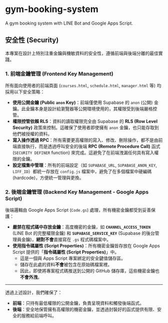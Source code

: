 # gym-booking-system
A gym booking system with LINE Bot and Google Apps Script.

## 安全性 (Security)

本專案在設計上特別注重金鑰與機敏資料的安全性，遵循前端與後端分離的最佳實踐。

### 1. 前端金鑰管理 (Frontend Key Management)

所有面向使用者的前端頁面 (`courses.html`, `schedule.html`, `manager.html` 等) 均採用以下安全策略：

*   **使用公開金鑰 (Public `anon` Key)**：前端僅使用 Supabase 的 `anon` (公開) 金鑰。此金鑰本身是設計給瀏覽器等公開環境使用的，其權限受到後端嚴格控管。
*   **權限控管依賴 RLS**：資料的讀取權限完全由 Supabase 的 **RLS (Row Level Security)** 政策來控制。這確保了使用者即使擁有 `anon` 金鑰，也只能存取到他們被授權的資料。
*   **寫入操作透過 RPC**：所有需要更高權限的寫入、修改、刪除操作，都不是由前端直接執行，而是透過呼叫安全的後端 **RPC (Remote Procedure Call)** 函式 (`SECURITY DEFINER` function) 來完成。這避免了在前端洩漏任何具有寫入權限的金鑰。
*   **設定檔集中管理**：所有的前端設定（如 `SUPABASE_URL`, `SUPABASE_ANON_KEY`, `LIFF_ID`）都統一存放在 `config.js` 檔案中，避免了在多個檔案中硬編碼 (hardcode)，方便統一管理與更換。

### 2. 後端金鑰管理 (Backend Key Management - Google Apps Script)

後端邏輯由 Google Apps Script (`Code.gs`) 處理，所有機密金鑰都受到妥善保護：

*   **嚴禁在程式碼中存放金鑰**：高度機密的金鑰，如 **`CHANNEL_ACCESS_TOKEN`** (LINE Bot 的完整權限金鑰) 和 **`SUPABASE_SERVICE_KEY`** (Supabase 的後台管理員金鑰)，**絕對不會**直接寫在 `.gs` 程式碼檔案中。
*   **使用指令碼屬性 (Script Properties)**：所有機密金鑰皆存放在 Google Apps Script 提供的「**指令碼屬性 (Script Properties)**」中。
    *   這是一個與 Apps Script 專案綁定的安全鍵值儲存區。
    *   儲存在此處的資料**不會**被包含在原始碼檔案裡。
    *   因此，即使將專案程式碼推送到公開的 GitHub 儲存庫，這些機密金鑰也**不會外洩**。

---

透過上述設計，我們確保了：
- **前端**：只持有最低權限的公開金鑰，負責呈現資料和觸發後端函式。
- **後端**：安全地保管擁有高權限的機密金鑰，並透過封裝好的函式提供有限、安全的服務給前端呼叫。
